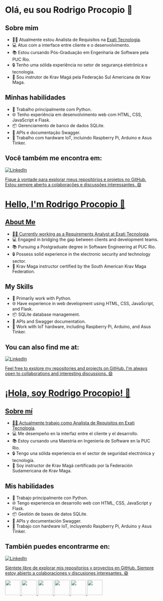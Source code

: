 # Olá, eu sou Rodrigo Procopio 👋

## Sobre mim
- 👨‍💼 Atualmente estou Analista de Requisitos na [Exati Tecnologia](https://exati.com.br/).
- 💻 Atuo com a interface entre cliente e o desenvolvimento.
- 📚 Estou cursando Pós-Graduação em Engenharia de Software pela PUC Rio.
- 🔒 Tenho uma sólida experiência no setor de segurança eletrônica e tecnologia.
- 🥋 Sou instrutor de Krav Magá pela Federação Sul Americana de Krav Maga.

## Minhas habilidades

- 🐍 Trabalho principalmente com Python.
- 🌐 Tenho experiência em desenvolvimento web com HTML, CSS, JavaScript e Flask.
- 📦 Gerenciamento de banco de dados SQLite.
- 📖 APIs e documentação Swagger.
- 🌌 Trabalho com hardware IoT, incluindo Raspberry Pi, Arduino e Asus Tinker.

                                                                               
## Você também me encontra em:
<a href="https://www.linkedin.com/in/rodrigoprocopio/">![LinkedIn](https://img.shields.io/badge/linkedin-%230077B5.svg?style=for-the-badge&logo=linkedin&logoColor=white)

Fique à vontade para explorar meus repositórios e projetos no GitHub. Estou sempre aberto a colaborações e discussões interessantes. 😄

# Hello, I'm Rodrigo Procopio 👋

## About Me
- 👨‍💼 Currently working as a Requirements Analyst at [Exati Tecnologia](https://exati.com.br/).
- 💻 Engaged in bridging the gap between clients and development teams.
- 📚 Pursuing a Postgraduate degree in Software Engineering at PUC Rio.
- 🔒 Possess solid experience in the electronic security and technology sector.
- 🥋 Krav Maga instructor certified by the South American Krav Maga Federation.

## My Skills

- 🐍 Primarily work with Python.
- 🌐 Have experience in web development using HTML, CSS, JavaScript, and Flask.
- 📦 SQLite database management.
- 📖 APIs and Swagger documentation.
- 🌌 Work with IoT hardware, including Raspberry Pi, Arduino, and Asus Tinker.

## You can also find me at:
<a href="https://www.linkedin.com/in/rodrigoprocopio/">![LinkedIn](https://img.shields.io/badge/linkedin-%230077B5.svg?style=for-the-badge&logo=linkedin&logoColor=white)

Feel free to explore my repositories and projects on GitHub. I'm always open to collaborations and interesting discussions. 😄

# ¡Hola, soy Rodrigo Procopio! 👋

## Sobre mí
- 👨‍💼 Actualmente trabajo como Analista de Requisitos en [Exati Tecnologia](https://exati.com.br/).
- 💻 Me desempeño en la interfaz entre el cliente y el desarrollo.
- 📚 Estoy cursando una Maestría en Ingeniería de Software en la PUC Rio.
- 🔒 Tengo una sólida experiencia en el sector de seguridad electrónica y tecnología.
- 🥋 Soy instructor de Krav Magá certificado por la Federación Sudamericana de Krav Maga.

## Mis habilidades

- 🐍 Trabajo principalmente con Python.
- 🌐 Tengo experiencia en desarrollo web con HTML, CSS, JavaScript y Flask.
- 📦 Gestión de bases de datos SQLite.
- 📖 APIs y documentación Swagger.
- 🌌 Trabajo con hardware IoT, incluyendo Raspberry Pi, Arduino y Asus Tinker.

## También puedes encontrarme en:
<a href="https://www.linkedin.com/in/rodrigoprocopio/">![LinkedIn](https://img.shields.io/badge/linkedin-%230077B5.svg?style=for-the-badge&logo=linkedin&logoColor=white)

Siéntete libre de explorar mis repositorios y proyectos en GitHub. Siempre estoy abierto a colaboraciones y discusiones interesantes. 😄

<div style="display: inline">
  <img width='50' height='50' src="https://cdn.jsdelivr.net/gh/devicons/devicon/icons/python/python-original.svg" />
  <img width='50' height='50'src="https://cdn.jsdelivr.net/gh/devicons/devicon/icons/html5/html5-original.svg" />
  <img width='50' height='50'src="https://cdn.jsdelivr.net/gh/devicons/devicon/icons/css3/css3-original.svg" />
  <img width='50' height='50'src="https://cdn.jsdelivr.net/gh/devicons/devicon/icons/javascript/javascript-original.svg" />
  <img width='50' height='50'src="https://cdn.jsdelivr.net/gh/devicons/devicon/icons/sqlite/sqlite-original.svg" />
  <img width='50' height='50'src="https://cdn.jsdelivr.net/gh/devicons/devicon/icons/raspberrypi/raspberrypi-original.svg" />
  <img width='50' height='50 src="https://cdn.jsdelivr.net/gh/devicons/devicon/icons/arduino/arduino-original.svg" />
</div>

